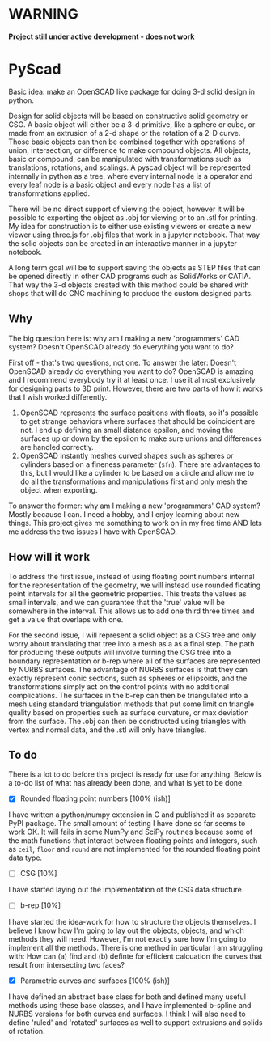 # WARNING
**Project still under active development - does not work**

# PyScad

Basic idea: make an OpenSCAD like package for doing 3-d solid design in python.
 
Design for solid objects will be based on constructive solid geometry or CSG. A
basic object will either be a 3-d primitive, like a sphere or cube, or made from
an extrusion of a 2-d shape or the rotation of a 2-D curve. Those basic objects
can then be combined together with operations of union, intersection, or
difference to make compound objects. All objects, basic or compound, can be
manipulated with transformations such as translations, rotations, and scalings.
A pyscad object will be represented internally in python as a tree, where every
internal node is a operator and every leaf node is a basic object and every node
has a list of transformations applied.

There will be no direct support of viewing the object, however it will be
possible to exporting the object as .obj for viewing or to an .stl for printing.
My idea for construction is to either use existing viewers or create a new
viewer using three.js for .obj files that work in a jupyter notebook. That way
the solid objects can be created in an interactive manner in a jupyter notebook.

A long term goal will be to support saving the objects as STEP files that can be
opened directly in other CAD programs such as SolidWorks or CATIA. That way the
3-d objects created with this method could be shared with shops that will do CNC
machining to produce the custom designed parts.

## **Why**

The big question here is: why am I making a new 'programmers' CAD system?
Doesn't OpenSCAD already do everything you want to do?

First off - that's two questions, not one. To answer the later: Doesn't OpenSCAD
already do everything you want to do? OpenSCAD is amazing and I recommend
everybody try it at least once. I use it almost exclusively for designing parts
to 3D print. However, there are two parts of how it works that I wish worked
differently.
1. OpenSCAD represents the surface positions with floats, so it's possible to
get strange behaviors where surfaces that should be coincident are not. I end up
defining an small distance epsilon, and moving the surfaces up or down by the
epsilon to make sure unions and differences are handled correctly.
2. OpenSCAD instantly meshes curved shapes such as spheres or cylinders based on
a fineness parameter (`$fn`). There are advantages to this, but I would like a
cylinder to be based on a circle and allow me to do all the transformations and
manipulations first and only mesh the object when exporting. 

To answer the former: why am I making a new 'programmers' CAD system? Mostly
because I can. I need a hobby, and I enjoy learning about new things. This
project gives me something to work on in my free time AND lets me address the
two issues I have with OpenSCAD.

## **How will it work**

To address the first issue, instead of using floating point numbers internal for
the representation of the geometry, we will instead use rounded floating point
intervals for all the geometric properties. This treats the values as small
intervals, and we can guarantee that the 'true' value will be somewhere in the
interval. This allows us to add one third three times and get a value that
overlaps with one.

For the second issue, I will represent a solid object as a CSG tree and only
worry about translating that tree into a mesh as a as a final step. The path for
producing these outputs will involve turning the CSG tree into a boundary
representation or b-rep where all of the surfaces are represented by NURBS
surfaces. The advantage of NURBS surfaces is that they can exactly represent
conic sections, such as spheres or ellipsoids, and the transformations simply
act on the control points with no additional complications. The surfaces in the
b-rep can then be triangulated into a mesh using standard triangulation methods
that put some limit on triangle quality based on properties such as surface
curvature, or max deviation from the surface. The .obj can then be constructed
using triangles with vertex and normal data, and the .stl will only have
triangles.

## To do

There is a lot to do before this project is ready for use for anything. Below is
a to-do list of what has already been done, and what is yet to be done.

- [x] Rounded floating point numbers [100% (ish)]

I have written a python/numpy extension in C and published it as separate PyPI
package. The small amount of testing I have done so far seems to work OK. It
will fails in some NumPy and SciPy routines because some of the math functions
that interact between floating points and integers, such as `ceil`, `floor` and
`round` are not implemented for the rounded floating point data type.

- [ ] CSG [10%]

I have started laying out the implementation of the CSG data structure.

- [ ] b-rep [10%]

I have started the idea-work for how to structure the objects themselves. I
believe I know how I'm going to lay out the objects, objects, and which methods
they will need. However, I'm not exactly sure how I'm going to implement all the
methods. There is one method in particular I am struggling with: How can (a)
find and (b) definte for efficient calcuation the curves that result from
intersecting two faces?

- [x] Parametric curves and surfaces [100% (ish)]

I have defined an abstract base class for both and defined many useful methods
using these base classes, and I have implemented b-spline and NURBS versions for
both curves and surfaces. I think I will also need to define 'ruled' and
'rotated' surfaces as well to support extrusions and solids of rotation.


